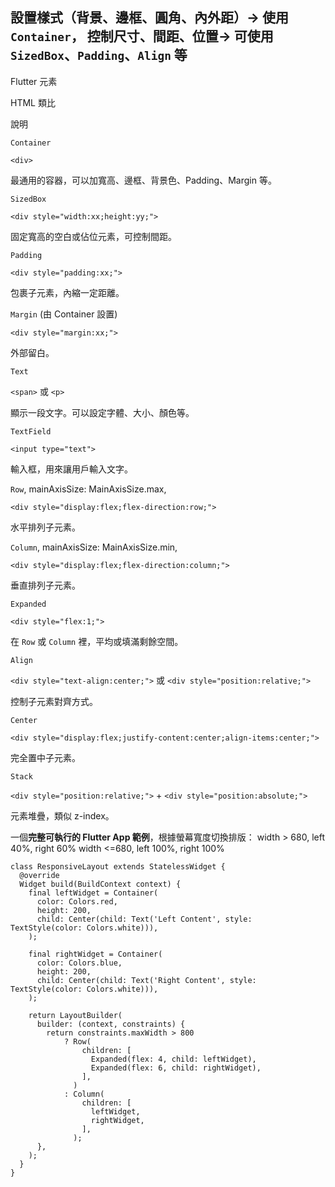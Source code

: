 ## 設置樣式（背景、邊框、圓角、內外距）→ 使用 `Container`， 控制尺寸、間距、位置→ 可使用 `SizedBox`、`Padding`、`Align` 等

Flutter 元素

HTML 類比

說明

`Container`

`<div>`

最通用的容器，可以加寬高、邊框、背景色、Padding、Margin 等。

`SizedBox`

`<div style="width:xx;height:yy;">`

固定寬高的空白或佔位元素，可控制間距。

`Padding`

`<div style="padding:xx;">`

包裹子元素，內縮一定距離。

`Margin` (由 Container 設置)

`<div style="margin:xx;">`

外部留白。

`Text`

`<span>` 或 `<p>`

顯示一段文字。可以設定字體、大小、顏色等。

`TextField`

`<input type="text">`

輸入框，用來讓用戶輸入文字。

`Row`, mainAxisSize: MainAxisSize.max,

`<div style="display:flex;flex-direction:row;">`

水平排列子元素。

`Column`,  mainAxisSize: MainAxisSize.min,

`<div style="display:flex;flex-direction:column;">`

垂直排列子元素。

`Expanded`

`<div style="flex:1;">`

在 `Row` 或 `Column` 裡，平均或填滿剩餘空間。

`Align`

`<div style="text-align:center;">` 或 `<div style="position:relative;">`

控制子元素對齊方式。

`Center`

`<div style="display:flex;justify-content:center;align-items:center;">`

完全置中子元素。

`Stack`

`<div style="position:relative;">` + `<div style="position:absolute;">`

元素堆疊，類似 z-index。




一個**完整可執行的 Flutter App 範例**，根據螢幕寬度切換排版：
width > 680, left 40%, right 60%
width <=680, left 100%, right 100%

    class ResponsiveLayout extends StatelessWidget {
      @override
      Widget build(BuildContext context) {
        final leftWidget = Container(
          color: Colors.red,
          height: 200,
          child: Center(child: Text('Left Content', style: TextStyle(color: Colors.white))),
        );
    
        final rightWidget = Container(
          color: Colors.blue,
          height: 200,
          child: Center(child: Text('Right Content', style: TextStyle(color: Colors.white))),
        );
    
        return LayoutBuilder(
          builder: (context, constraints) {
            return constraints.maxWidth > 800
                ? Row(
                    children: [
                      Expanded(flex: 4, child: leftWidget),
                      Expanded(flex: 6, child: rightWidget),
                    ],
                  )
                : Column(
                    children: [
                      leftWidget,
                      rightWidget,
                    ],
                  );
          },
        );
      }
    }

